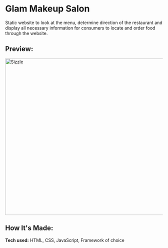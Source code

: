 # Glam Makeup Salon
Static website to look at the menu, determine direction of the restaurant and display all necessary information for consumers to locate and order food through the website.

## Preview:
<img src="https://user-images.githubusercontent.com/95299412/170960668-64ef5b0f-92e4-4d02-ad73-74e9757f587e.gif" width="1000" height="500" text-align="center" alt="Sizzle"/>



## How It's Made:

**Tech used:** HTML, CSS, JavaScript, Framework of choice




